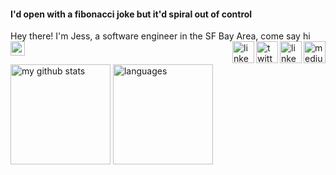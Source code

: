 #### I'd open with a fibonacci joke but it'd spiral out of control 

Hey there! I'm Jess, a software engineer in the SF Bay Area, come say hi <img src="https://www.animatedimages.org/data/media/111/animated-arrow-image-0270.gif" width="23px">
  <a href="https://medium.com/@jessicatrinh">
    <img align="right" image alt="medium" src="https://image.flaticon.com/icons/png/512/3829/3829912.png" width="35px"></image> 
  </a>
  <a href="https://t.me/ellojess">
    <img align="right" image alt="linkedin" src="https://image.flaticon.com/icons/png/512/2111/2111646.png" width="35px"></image> 
  </a>
  <a href="https://twitter.com/ellojesss">
    <img align="right" image alt="twitter" src="https://image.flaticon.com/icons/svg/145/145812.svg" width="35px"></image> 
  </a>
  <a href="https://www.linkedin.com/in/j-trinh/">
    <img align="right" image alt="linkedin" src="https://image.flaticon.com/icons/svg/187/187185.svg" width="35px"></image> 
  </a>
 

<p align="left">
<img src="https://github-readme-stats.vercel.app/api?username=ellojess&show_icons=true&title_color=fff&icon_color=F8738D&text_color=9f9f9f&bg_color=151515" alt="my github stats" height="160"/>&nbsp;<img src="https://github-readme-stats.vercel.app/api/top-langs/?username=ellojess&layout=compact&show_icons=true&title_color=fff&icon_color=fc8930&text_color=9f9f9f&bg_color=151515" alt="languages" height="160">
</p>
